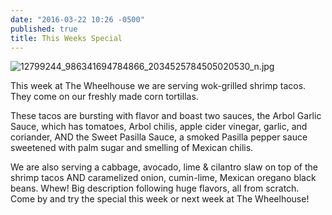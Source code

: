 ```yaml
---
date: "2016-03-22 10:26 -0500"
published: true
title: This Weeks Special
---
```


![12799244_986341694784866_2034525784505020530_n.jpg]({{site.baseurl}}/media/12799244_986341694784866_2034525784505020530_n.jpg)

This week at The Wheelhouse we are serving wok-grilled shrimp tacos. They come on our freshly made corn tortillas. 

These tacos are bursting with flavor and boast two sauces, the Arbol Garlic Sauce, which has tomatoes, Arbol chilis, apple cider vinegar, garlic, and coriander, AND the Sweet Pasilla Sauce, a smoked Pasilla pepper sauce sweetened with palm sugar and smelling of Mexican chilis. 

We are also serving a cabbage, avocado, lime & cilantro slaw on top of the shrimp tacos AND caramelized onion, cumin-lime, Mexican oregano black beans. Whew! Big description following huge flavors, all from scratch. Come by and try the special this week or next week at The Wheelhouse!

